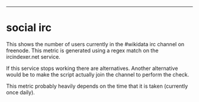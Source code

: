 - - -
social irc
====================

This shows the number of users currently in the #wikidata irc channel on freenode.
This metric is generated using a regex match on the ircindexer.net service.

If this service stops working there are alternatives.
Another alternative would be to make the script actually join the channel to perform the check.

This metric probably heavily depends on the time that it is taken (currently once daily).
